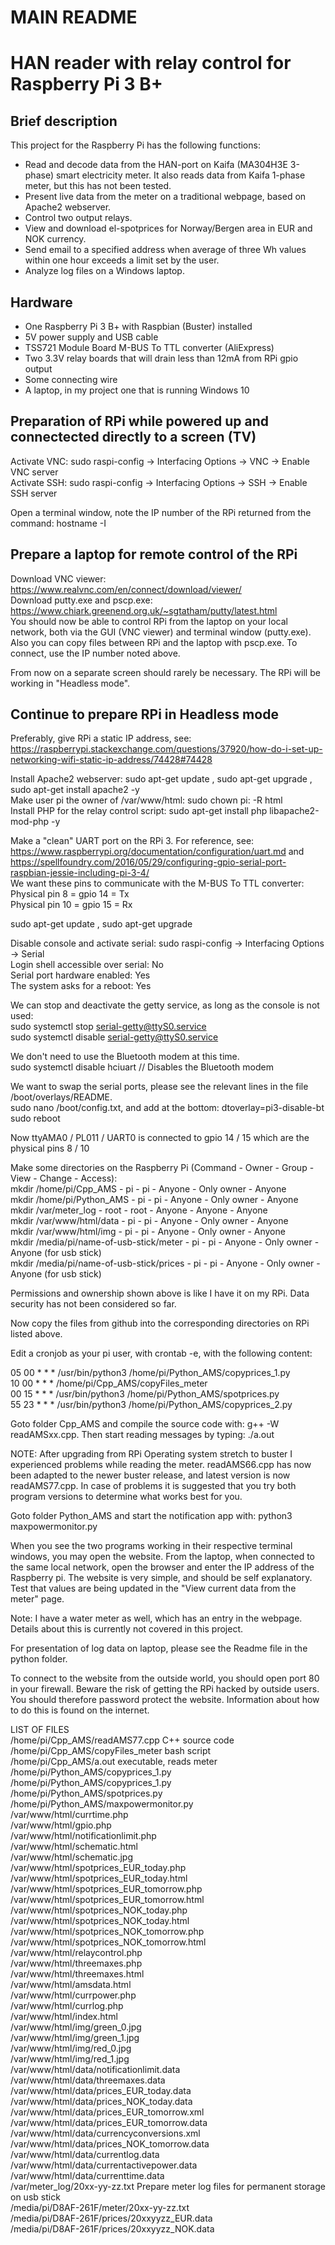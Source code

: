 # MAIN README

HAN reader with relay control for Raspberry Pi 3 B+
===================================================

Brief  description
------------------
This project for the Raspberry Pi has the following functions:
* Read and decode data from the HAN-port on Kaifa (MA304H3E 3-phase) smart electricity meter. It also reads data from Kaifa 1-phase meter, but this has not been tested.
* Present live data from the meter on a traditional webpage, based on Apache2 webserver.
* Control two output relays.
* View and download el-spotprices for Norway/Bergen area in EUR and NOK currency.
* Send email to a specified address when average of three Wh values within one hour exceeds a limit set by the user.
* Analyze log files on a Windows laptop.

Hardware
--------
* One Raspberry Pi 3 B+ with Raspbian (Buster) installed
* 5V power supply and USB cable
* TSS721 Module Board M-BUS To TTL converter (AliExpress)
* Two 3.3V relay boards that will drain less than 12mA from RPi gpio output
* Some connecting wire
* A laptop, in my project one that is running Windows 10

Preparation of RPi while powered up and connectected directly to a screen (TV)
------------------------------------------------------------------------------
Activate VNC: sudo raspi-config -> Interfacing Options -> VNC -> Enable VNC server<br>
Activate SSH: sudo raspi-config -> Interfacing Options -> SSH -> Enable SSH server

Open a terminal window, note the IP number of the RPi returned from the command: hostname -I

Prepare a laptop for remote control of the RPi
----------------------------------------------
Download VNC viewer: https://www.realvnc.com/en/connect/download/viewer/ <br>
Download putty.exe and pscp.exe: https://www.chiark.greenend.org.uk/~sgtatham/putty/latest.html<br>
You should now be able to control RPi from the laptop on your local network, both via the GUI (VNC viewer) and terminal window (putty.exe). Also you can copy files between RPi and the laptop with pscp.exe. To connect, use the IP number noted above.

From now on a separate screen should rarely be necessary. The RPi will be working in "Headless mode".

Continue to prepare RPi in Headless mode
----------------------------------------
Preferably, give RPi a static IP address, see: https://raspberrypi.stackexchange.com/questions/37920/how-do-i-set-up-networking-wifi-static-ip-address/74428#74428

Install Apache2 webserver: sudo apt-get update , sudo apt-get upgrade , sudo apt-get install apache2 -y<br>
Make user pi the owner of /var/www/html: sudo chown pi: -R html<br>
Install PHP for the relay control script: sudo apt-get install php libapache2-mod-php -y<br>

Make a "clean" UART port on the RPi 3. For reference, see: https://www.raspberrypi.org/documentation/configuration/uart.md and https://spellfoundry.com/2016/05/29/configuring-gpio-serial-port-raspbian-jessie-including-pi-3-4/<br>
We want these pins to communicate with the M-BUS To TTL converter:<br>
Physical pin 8 = gpio 14 = Tx<br>
Physical pin 10 = gpio 15 = Rx

sudo apt-get update , sudo apt-get upgrade<br>

Disable console and activate serial: sudo raspi-config -> Interfacing Options -> Serial<br>
Login shell accessible over serial: No<br>
Serial port hardware enabled: Yes<br>
The system asks for a reboot: Yes

We can stop and deactivate the getty service, as long as the console is not used: <br>
sudo systemctl stop serial-getty@ttyS0.service<br>
sudo systemctl disable serial-getty@ttyS0.service<br>

We don't need to use the Bluetooth modem at this time.<br>
sudo systemctl disable hciuart  // Disables the Bluetooth modem<br>

We want to swap the serial ports, please see the relevant lines in the file /boot/overlays/README.<br>
sudo nano /boot/config.txt, and add at the bottom: dtoverlay=pi3-disable-bt<br>
sudo reboot <br>

Now ttyAMA0 / PL011 / UART0 is connected to gpio 14 / 15 which are the physical pins 8 / 10<br>

Make some directories on the Raspberry Pi (Command - Owner - Group - View - Change - Access):<br>
mkdir /home/pi/Cpp_AMS - pi - pi - Anyone - Only owner - Anyone<br>
mkdir /home/pi/Python_AMS - pi - pi - Anyone - Only owner - Anyone<br>
mkdir /var/meter_log - root - root - Anyone - Anyone - Anyone<br>
mkdir /var/www/html/data - pi - pi - Anyone - Only owner - Anyone<br>
mkdir /var/www/html/img - pi - pi - Anyone - Only owner - Anyone<br>
mkdir /media/pi/name-of-usb-stick/meter - pi - pi - Anyone - Only owner - Anyone (for usb stick)<br>
mkdir /media/pi/name-of-usb-stick/prices - pi - pi - Anyone - Only owner - Anyone (for usb stick)<br>

Permissions and ownership shown above is like I have it on my RPi. Data security has not been considered so far.

Now copy the files from github into the corresponding directories on RPi listed above.

Edit a cronjob as your pi user, with crontab -e, with the following content:

05 00 * * * /usr/bin/python3 /home/pi/Python_AMS/copyprices_1.py<br>
10 00 * * * /home/pi/Cpp_AMS/copyFiles_meter<br>
00 15 * * * /usr/bin/python3 /home/pi/Python_AMS/spotprices.py<br>
55 23 * * * /usr/bin/python3 /home/pi/Python_AMS/copyprices_2.py<br>

Goto folder Cpp_AMS and compile the source code with: g++ -W readAMSxx.cpp. Then start reading messages by typing: ./a.out

NOTE: After upgrading from RPi Operating system stretch to buster I experienced problems while reading the meter. readAMS66.cpp has now been adapted to the newer buster release, and latest version is now readAMS77.cpp. In case of problems it is suggested that you try both program versions to determine what works best for you.

Goto folder Python_AMS and start the notification app with: python3 maxpowermonitor.py

When you see the two programs working in their respective terminal windows, you may open the website. From the laptop, when connected to the same local network, open the browser and enter the IP address of the Raspberry pi. The website is very simple, and should be self explanatory. Test that values are being updated in the "View current data from the meter" page. <br>

Note: I have a water meter as well, which has an entry in the webpage. Details about this is currently not covered in this project.

For presentation of log data on laptop, please see the Readme file in the python folder.

To connect to the website from the outside world, you should open port 80 in your firewall. Beware the risk of getting the RPi hacked by outside users. You should therefore password protect the website. Information about how to do this is found on the internet.<br>

LIST OF FILES<br>
/home/pi/Cpp_AMS/readAMS77.cpp                  C++ source code<br>
/home/pi/Cpp_AMS/copyFiles_meter                bash script<br>
/home/pi/Cpp_AMS/a.out                          executable, reads meter<br>
/home/pi/Python_AMS/copyprices_1.py<br>
/home/pi/Python_AMS/copyprices_1.py<br>
/home/pi/Python_AMS/spotprices.py<br>
/home/pi/Python_AMS/maxpowermonitor.py<br>
/var/www/html/currtime.php<br>
/var/www/html/gpio.php<br>
/var/www/html/notificationlimit.php<br>
/var/www/html/schematic.html<br>
/var/www/html/schematic.jpg<br>
/var/www/html/spotprices_EUR_today.php<br>
/var/www/html/spotprices_EUR_today.html<br>
/var/www/html/spotprices_EUR_tomorrow.php<br>
/var/www/html/spotprices_EUR_tomorrow.html<br>
/var/www/html/spotprices_NOK_today.php<br>
/var/www/html/spotprices_NOK_today.html<br>
/var/www/html/spotprices_NOK_tomorrow.php<br>
/var/www/html/spotprices_NOK_tomorrow.html<br>
/var/www/html/relaycontrol.php<br>
/var/www/html/threemaxes.php<br>
/var/www/html/threemaxes.html<br>
/var/www/html/amsdata.html<br>
/var/www/html/currpower.php<br>
/var/www/html/currlog.php<br>
/var/www/html/index.html<br>
/var/www/html/img/green_0.jpg<br>
/var/www/html/img/green_1.jpg<br>
/var/www/html/img/red_0.jpg<br>
/var/www/html/img/red_1.jpg<br>
/var/www/html/data/notificationlimit.data<br>
/var/www/html/data/threemaxes.data<br>
/var/www/html/data/prices_EUR_today.data<br>
/var/www/html/data/prices_NOK_today.data<br>
/var/www/html/data/prices_EUR_tomorrow.xml<br>
/var/www/html/data/prices_EUR_tomorrow.data<br>
/var/www/html/data/currencyconversions.xml<br>
/var/www/html/data/prices_NOK_tomorrow.data<br>
/var/www/html/data/currentlog.data<br>
/var/www/html/data/currentactivepower.data<br>
/var/www/html/data/currenttime.data<br>
/var/meter_log/20xx-yy-zz.txt                    Prepare meter log files for permanent storage on usb stick<br>
/media/pi/D8AF-261F/meter/20xx-yy-zz.txt<br>
/media/pi/D8AF-261F/prices/20xxyyzz_EUR.data<br>
/media/pi/D8AF-261F/prices/20xxyyzz_NOK.data<br>
